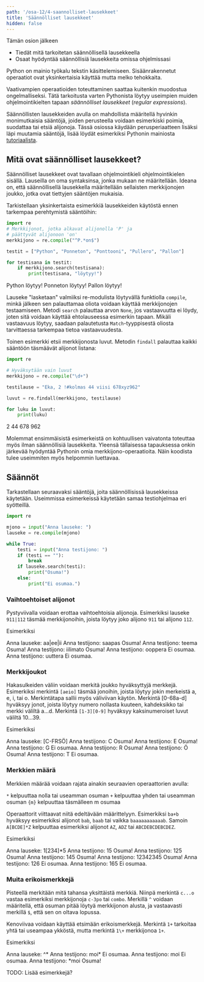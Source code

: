 ```yaml
---
path: '/osa-12/4-saannolliset-lausekkeet'
title: 'Säännölliset lausekkeet'
hidden: false
---
```


<text-box variant='learningObjectives' name='Oppimistavoitteet'>

Tämän osion jälkeen

- Tiedät mitä tarkoitetan säännöllisellä lausekkeella
- Osaat hyödyntää säännöllisiä lausekkeita omissa ohjelmissasi

</text-box>

Python on mainio työkalu tekstin käsittelemiseen. Sisäänrakennetut operaatiot ovat yksinkertaisia käyttää mutta melko tehokkaita.

Vaativampien operaatioiden toteuttaminen saattaa kuitenkin muodostua ongelmalliseksi. Tätä tarkoitusta varten Pythonista löytyy useimpien muiden ohjelmointikielten tapaan _säännölliset lausekkeet_ (_regular expressions_).

Säännöllisten lausekkeiden avulla on mahdollista määritellä hyvinkin monimutkaisia sääntöjä, joiden perusteella voidaan esimerkiski poimia, suodattaa tai etsiä alijonoja. Tässä osiossa käydään perusperiaatteen lisäksi läpi muutamia sääntöjä, lisää löydät esimerkiksi Pythonin mainiosta [tutoriaalista](https://docs.python.org/3/howto/regex.html).

## Mitä ovat säännölliset lausekkeet?

Säännölliset lausekkeet ovat tavallaan ohjelmointikieli ohjelmointikielen sisällä. Lauseilla on oma syntaksinsa, jonka mukaan ne määritellään. Ideana on, että säännöllisellä lausekkella määritellään sellaisten merkkijonojen joukko, jotka ovat tiettyjen sääntöjen mukaisia.

Tarkistellaan yksinkertaista esimerkkiä lausekkeiden käytöstä ennen tarkempaa perehtymistä sääntöihin:

```python
import re
# Merkkijonot, jotka alkavat alijonolla 'P' ja
# päättyvät alijonoon 'on'
merkkijono = re.compile("^P.*on$")

testit = ["Python", "Ponneton", "Ponttooni", "Pullero", "Pallon"]

for testisana in testit:
    if merkkijono.search(testisana):
        print(testisana, "löytyy!")
```

<sample-output>

Python löytyy!
Ponneton löytyy!
Pallon löytyy!

</sample-output>

Lauseke "lasketaan" valmiiksi re-modulista löytyvällä funktiolla `compile`, minkä jälkeen sen palauttamaa oliota voidaan käyttää merkkijonojen testaamiseen. Metodi `search` palauttaa arvon `None`, jos vastaavuutta ei löydy, joten sitä voidaan käyttää ehtolauseessa esimerkin tapaan. Mikäli vastaavuus löytyy, saadaan palautetusta `Match`-tyyppisestä oliosta tarvittaessa tarkempaa tietoa vastaavuudesta.

Toinen esimerkki etsii  merkkijonosta luvut. Metodin `findall` palauttaa kaikki sääntöön täsmäävät alijonot listana:

```python
import re

# Hyväksytään vain luvut
merkkijono = re.compile("\d+")

testilause = "Eka, 2 !#kolmas 44 viisi 678xyz962"

luvut = re.findall(merkkijono, testilause)

for luku in luvut:
    print(luku)
```

<sample-output>

2
44
678
962

</sample-output>

Molemmat ensimmäisistä esimerkeistä on kohtuullisen vaivatonta toteuttaa myös ilman säännöllisiä lausekkeita. Yleensä tällaisessa tapauksessa onkin järkevää hyödyntää Pythonin omia merkkijono-operaatioita. Näin koodista tulee useimmiten myös helpommin luettavaa.

## Säännöt

Tarkastellaan seuraavaksi sääntöjä, joita säännöllisissä lausekkeissa käytetään. Useimmissa esimerkeissä käytetään samaa testiohjelmaa eri syötteillä.

```python
import re

mjono = input("Anna lauseke: ")
lauseke = re.compile(mjono)

while True:
    testi = input("Anna testijono: ")
    if (testi == ""):
        break
    if lauseke.search(testi):
        print("Osuma!")
    else:
        print("Ei osumaa.")
```

### Vaihtoehtoiset alijonot

Pystyviivalla voidaan erottaa vaihtoehtoisia alijonoja. Esimerkiksi lauseke `911|112` täsmää merkkijonoihin, joista löytyy joko alijono `911` tai alijono `112`.

Esimerkiksi

<sample-output>

Anna lauseke: aa|ee|ii
Anna testijono: saapas
Osuma!
Anna testijono: teema
Osuma!
Anna testijono: iilimato
Osuma!
Anna testijono: ooppera
Ei osumaa.
Anna testijono: uuttera
Ei osumaa.

</sample-output>


### Merkkijoukot

Hakasulkeiden väliin voidaan merkitä joukko hyväksyttyjä merkkejä. Esimerkiksi merkintä `[aeio]` täsmää jonoihin, joista löytyy jokin merkeistä a, e, i, tai o. Merkintätapa sallii myös väliviivan käytön. Merkintä [0-68a-d] hyväksyy jonot, joista löytyy numero nollasta kuuteen, kahdeksikko tai merkki väliltä a...d. Merkintä `[1-3][0-9]` hyväksyy kaksinumeroiset luvut väliltä 10...39.

Esimerkiksi

<sample-output>

Anna lauseke: [C-FRSÖ]
Anna testijono: C
Osuma!
Anna testijono: E
Osuma!
Anna testijono: G
Ei osumaa.
Anna testijono: R
Osuma!
Anna testijono: Ö
Osuma!
Anna testijono: T
Ei osumaa.

</sample-output>

### Merkkien määrä

Merkkien määrää voidaan rajata ainakin seuraavien operaattorien avulla:

`*` kelpuuttaa nolla tai useamman osuman
`+` kelpuuttaa yhden tai useamman osuman
`{m}` kelpuuttaa täsmälleen m osumaa

Operaattorit viittaavat niitä edeltävään määrittelyyn. Esimerkiksi `ba+b` hyväksyy esimerkiksi alijonot `bab`, `baab` tai vaikka `baaaaaaaaaaab`. Samoin `A[BCDE]*Z` kelpuuttaa esimerkiksi alijonot `AZ`, `ADZ` tai `ABCDEBCDEBCDEZ`.


Esimerkiksi

<sample-output>

Anna lauseke: 1[234]*5
Anna testijono: 15
Osuma!
Anna testijono: 125
Osuma!
Anna testijono: 145
Osuma!
Anna testijono: 12342345
Osuma!
Anna testijono: 126
Ei osumaa.
Anna testijono: 165
Ei osumaa.

</sample-output>

### Muita erikoismerkkejä

Pisteellä merkitään mitä tahansa yksittäistä merkkiä. Niinpä merkintä `c...o` vastaa esimerkiksi merkkijonoja `c-3po` tai `combo`. Merkillä `^` voidaan määritellä, että osuman pitää löytyä merkkijonon alusta, ja vastaavasti merkillä `$`, että sen on oltava lopussa.

Kenoviivaa voidaan käyttää etsimään erikoismerkkejä. Merkintä `1+` tarkoitaa yhtä tai useampaa ykköstä, mutta merkintä `1\+` merkkijonoa `1+`.

Esimerkiksi

<sample-output>

Anna lauseke: ^\*
Anna testijono: moi*
Ei osumaa.
Anna testijono: m*o*i
Ei osumaa.
Anna testijono: *moi
Osuma!

</sample-output>

TODO: Lisää esimerkkejä?


